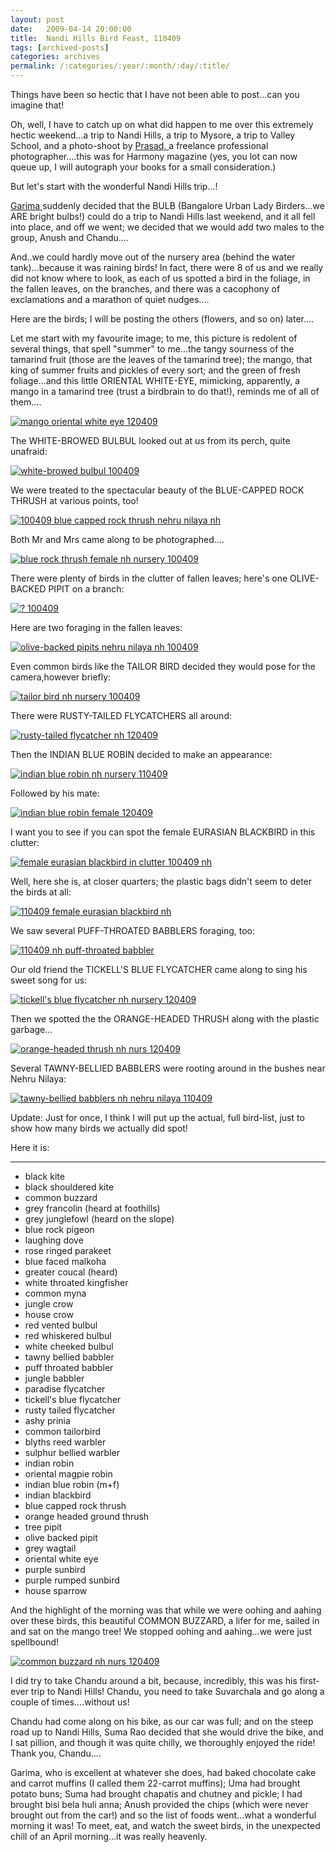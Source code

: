 ```yaml
---
layout: post
date:	2009-04-14 20:00:00
title:  Nandi Hills Bird Feast, 110409
tags: [archived-posts]
categories: archives
permalink: /:categories/:year/:month/:day/:title/
---
```

Things have been so hectic that I have not been able to post...can you imagine that!

Oh, well, I have to catch up on what did happen to me over this extremely hectic weekend...a trip to Nandi Hills, a trip to Mysore, a trip to Valley School, and a photo-shoot by <a href="
http://www.prasadphotography.com/"> Prasad, </a>  a freelance  professional photographer....this was  for Harmony magazine (yes, you lot can now queue up, I will autograph your books for a small consideration.)

But let's start with the wonderful Nandi Hills trip...!


<a href="http://bonerpakhi.wordpress.com/"> Garima </a> suddenly decided that the BULB (Bangalore Urban Lady Birders...we ARE  bright bulbs!) could do a trip to Nandi Hills last weekend, and it all fell into place, and off we went; we decided that we would add two males to the group, Anush and Chandu....


And..we could hardly move out of the nursery area (behind the water tank)...because it was raining birds! In fact, there were 8 of us and we really did not know where to look, as each of us spotted a bird in the foliage, in the fallen leaves, on the branches, and there was a cacophony of exclamations and a marathon of quiet nudges....


Here are the birds; I will be posting the others (flowers, and so on) later....

Let me start with my favourite image; to me, this picture is redolent of several things, that spell "summer" to me...the tangy sourness of the tamarind fruit (those are the leaves of the tamarind tree); the mango, that king of summer fruits and pickles of every sort; and the green of fresh foliage...and this little ORIENTAL WHITE-EYE, mimicking, apparently, a mango in a tamarind tree (trust a birdbrain to do that!), reminds me of all of them....


<a href="http://s297.photobucket.com/albums/mm205/depontis/?action=view&current=IMG_7715-2.jpg" target="_blank"><img src="http://i297.photobucket.com/albums/mm205/depontis/IMG_7715-2.jpg" border="0" alt="mango oriental white eye 120409"></a>

<lj-cut text="prepare yourself for lots more birds, or go to the next friend's post!">

The WHITE-BROWED BULBUL looked out at us from its perch, quite unafraid:


<a href="http://s297.photobucket.com/albums/mm205/depontis/?action=view&current=IMG_7498-1.jpg" target="_blank"><img src="http://i297.photobucket.com/albums/mm205/depontis/IMG_7498-1.jpg" border="0" alt="white-browed bulbul 100409"></a>


We were treated to the spectacular beauty of the BLUE-CAPPED ROCK THRUSH at various points, too!


<a href="http://s297.photobucket.com/albums/mm205/depontis/?action=view&current=IMG_7762.jpg" target="_blank"><img src="http://i297.photobucket.com/albums/mm205/depontis/IMG_7762.jpg" border="0" alt="100409 blue capped rock thrush nehru nilaya nh"></a>

Both Mr and Mrs came along to be photographed....

<a href="http://s297.photobucket.com/albums/mm205/depontis/?action=view&current=IMG_7521.jpg" target="_blank"><img src="http://i297.photobucket.com/albums/mm205/depontis/IMG_7521.jpg" border="0" alt="blue rock thrush female nh nursery 100409"></a>

There were plenty of birds in the clutter of fallen leaves; here's one OLIVE-BACKED PIPIT on a branch:

<a href="http://s297.photobucket.com/albums/mm205/depontis/?action=view&current=IMG_7727.jpg" target="_blank"><img src="http://i297.photobucket.com/albums/mm205/depontis/IMG_7727.jpg" border="0" alt="? 100409"></a>

Here are two foraging in the fallen leaves:

<a href="http://s297.photobucket.com/albums/mm205/depontis/?action=view&current=IMG_7737.jpg" target="_blank"><img src="http://i297.photobucket.com/albums/mm205/depontis/IMG_7737.jpg" border="0" alt="olive-backed pipits nehru nilaya nh 100409"></a>

Even common birds like the TAILOR BIRD decided they would pose for the camera,however briefly:


<a href="http://s297.photobucket.com/albums/mm205/depontis/?action=view&current=IMG_7730-1.jpg" target="_blank"><img src="http://i297.photobucket.com/albums/mm205/depontis/IMG_7730-1.jpg" border="0" alt="tailor bird nh nursery 100409"></a>


There were RUSTY-TAILED FLYCATCHERS all around:


<a href="http://s297.photobucket.com/albums/mm205/depontis/?action=view&current=IMG_7561.jpg" target="_blank"><img src="http://i297.photobucket.com/albums/mm205/depontis/IMG_7561.jpg" border="0" alt="rusty-tailed flycatcher nh 120409"></a>


Then the INDIAN BLUE ROBIN decided to make an appearance:


<a href="http://s297.photobucket.com/albums/mm205/depontis/?action=view&current=IMG_7558.jpg" target="_blank"><img src="http://i297.photobucket.com/albums/mm205/depontis/IMG_7558.jpg" border="0" alt="indian blue robin nh nursery 110409"></a>

Followed by his mate:

<a href="http://s297.photobucket.com/albums/mm205/depontis/?action=view&current=IMG_7605.jpg" target="_blank"><img src="http://i297.photobucket.com/albums/mm205/depontis/IMG_7605.jpg" border="0" alt="indian blue robin female 120409"></a>


I want you to see if you can spot the female EURASIAN BLACKBIRD in this clutter:



<a href="http://s297.photobucket.com/albums/mm205/depontis/?action=view&current=IMG_7687.jpg" target="_blank"><img src="http://i297.photobucket.com/albums/mm205/depontis/IMG_7687.jpg" border="0" alt="female eurasian blackbird in clutter 100409 nh"></a>

Well, here she is, at closer quarters; the plastic bags didn't seem to deter the birds at all:

<a href="http://s297.photobucket.com/albums/mm205/depontis/?action=view&current=IMG_7689.jpg" target="_blank"><img src="http://i297.photobucket.com/albums/mm205/depontis/IMG_7689.jpg" border="0" alt="110409 female eurasian blackbird nh"></a>


We saw several PUFF-THROATED BABBLERS foraging, too:


<a href="http://s297.photobucket.com/albums/mm205/depontis/?action=view&current=IMG_7742.jpg" target="_blank"><img src="http://i297.photobucket.com/albums/mm205/depontis/IMG_7742.jpg" border="0" alt="110409 nh puff-throated babbler"></a>

Our old friend the TICKELL'S BLUE FLYCATCHER came along to sing his sweet song for us:


<a href="http://s297.photobucket.com/albums/mm205/depontis/?action=view&current=IMG_7761.jpg" target="_blank"><img src="http://i297.photobucket.com/albums/mm205/depontis/IMG_7761.jpg" border="0" alt="tickell's blue flycatcher nh nursery 120409"></a>


Then we spotted the  the ORANGE-HEADED THRUSH along with the plastic garbage...


<a href="http://s297.photobucket.com/albums/mm205/depontis/?action=view&current=IMG_7620.jpg" target="_blank"><img src="http://i297.photobucket.com/albums/mm205/depontis/IMG_7620.jpg" border="0" alt="orange-headed thrush nh nurs 120409"></a>

Several TAWNY-BELLIED BABBLERS were rooting around in the bushes near Nehru Nilaya:

<a href="http://s297.photobucket.com/albums/mm205/depontis/?action=view&current=IMG_7733.jpg" target="_blank"><img src="http://i297.photobucket.com/albums/mm205/depontis/IMG_7733.jpg" border="0" alt="tawny-bellied babblers nh nehru nilaya 110409"></a>

Update: Just for once, I think I will put up the actual, full bird-list, just to show how many birds we actually did spot!

Here it is:

---------------
- black kite
- black shouldered kite
- common buzzard
- grey francolin (heard at foothills)
- grey junglefowl (heard on the slope)
- blue rock pigeon
- laughing dove
- rose ringed parakeet
- blue faced malkoha
- greater coucal (heard)
- white throated kingfisher
- common myna
- jungle crow
- house crow
- red vented bulbul
- red whiskered bulbul
- white cheeked bulbul
- tawny bellied babbler
- puff throated babbler
- jungle babbler
- paradise flycatcher
- tickell's blue flycatcher
- rusty tailed flycatcher
- ashy prinia
- common tailorbird
- blyths reed warbler
- sulphur bellied warbler
- indian robin
- oriental magpie robin
- indian blue robin (m+f)
- indian blackbird
- blue capped rock thrush
- orange headed ground thrush
- tree pipit
- olive backed pipit
- grey wagtail
- oriental white eye
- purple sunbird
- purple rumped sunbird
- house sparrow


</lj-cut>


And the highlight of the morning was that while we were oohing and aahing over these birds, this beautiful COMMON BUZZARD, a lifer for me, sailed in and sat on the mango tree! We stopped oohing and aahing...we were just spellbound!

<a href="http://s297.photobucket.com/albums/mm205/depontis/?action=view&current=IMG_7641-1.jpg" target="_blank"><img src="http://i297.photobucket.com/albums/mm205/depontis/IMG_7641-1.jpg" border="0" alt="common buzzard nh nurs 120409"></a>


I did try to take Chandu around a bit, because, incredibly, this was his first-ever trip to Nandi Hills! Chandu, you need to take Suvarchala and go along a couple of times....without us!

Chandu had  come along on his bike, as our car was full;  and on the steep road up to Nandi Hills, Suma Rao decided that she would drive the bike, and I sat pillion, and though it was quite chilly, we thoroughly enjoyed the ride! Thank you, Chandu....

Garima, who is excellent at whatever she does,  had baked chocolate cake and carrot muffins (I called them 22-carrot muffins); Uma had brought potato buns; Suma had brought chapatis and chutney and pickle; I had brought bisi bela huli anna; Anush provided the chips (which were never brought out from the car!) and so the list of foods went...what a wonderful morning it was! To meet, eat, and watch the sweet birds, in the unexpected chill of an April morning...it was really heavenly.
